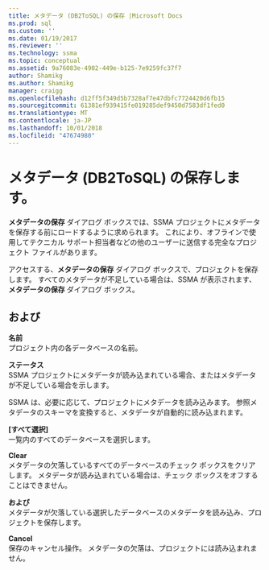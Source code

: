 ```yaml
---
title: メタデータ (DB2ToSQL) の保存 |Microsoft Docs
ms.prod: sql
ms.custom: ''
ms.date: 01/19/2017
ms.reviewer: ''
ms.technology: ssma
ms.topic: conceptual
ms.assetid: 9a76083e-4902-449e-b125-7e9259fc37f7
author: Shamikg
ms.author: Shamikg
manager: craigg
ms.openlocfilehash: d12ff5f349d5b7328af7e47dbfc7724420d6fb15
ms.sourcegitcommit: 61381ef939415fe019285def9450d7583df1fed0
ms.translationtype: MT
ms.contentlocale: ja-JP
ms.lasthandoff: 10/01/2018
ms.locfileid: "47674980"
---
```

# <a name="save-metadata-db2tosql"></a>メタデータ (DB2ToSQL) の保存します。
**メタデータの保存** ダイアログ ボックスでは、SSMA プロジェクトにメタデータを保存する前にロードするように求められます。 これにより、オフラインで使用してテクニカル サポート担当者などの他のユーザーに送信する完全なプロジェクト ファイルがあります。  
  
アクセスする、**メタデータの保存** ダイアログ ボックスで、プロジェクトを保存します。 すべてのメタデータが不足している場合は、SSMA が表示されます、**メタデータの保存** ダイアログ ボックス。  
  
## <a name="options"></a>および  
**名前**  
プロジェクト内の各データベースの名前。  
  
**ステータス**  
SSMA プロジェクトにメタデータが読み込まれている場合、またはメタデータが不足している場合を示します。  
  
SSMA は、必要に応じて、プロジェクトにメタデータを読み込みます。 参照メタデータのスキーマを変換すると、メタデータが自動的に読み込まれます。  
  
**[すべて選択]**  
一覧内のすべてのデータベースを選択します。  
  
**Clear**  
メタデータの欠落しているすべてのデータベースのチェック ボックスをクリアします。 メタデータが読み込まれている場合は、チェック ボックスをオフすることはできません。  
  
**および**  
メタデータが欠落している選択したデータベースのメタデータを読み込み、プロジェクトを保存します。  
  
**Cancel**  
保存のキャンセル操作。 メタデータの欠落は、プロジェクトには読み込まれません。  
  
